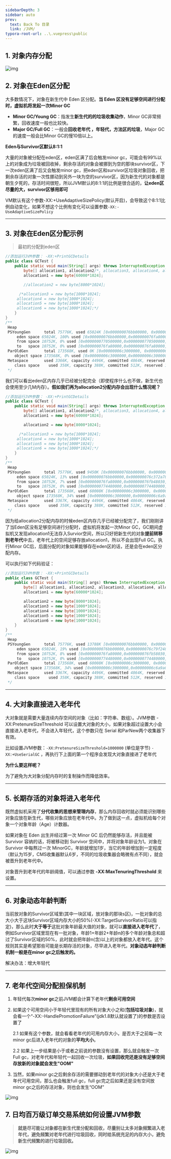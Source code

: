 ```yaml
---
sidebarDepth: 3
sidebar: auto
prev:
  text: Back To 目录
  link: /JVM/
typora-root-url: ..\.vuepress\public
---
```


## 1. 对象内存分配

![img](/images/jvm/95092.png)



## 2. **对象在Eden区分配**

大多数情况下，对象在新生代中 Eden 区分配。**当 Eden 区没有足够空间进行分配时，虚拟机将发起一次Minor GC**

- **Minor GC/Young GC**：指发生**新生代的的垃圾收集动作**，Minor GC非常频繁，回收速度一般也比较快。
- **Major GC/Full GC**：一般会**回收老年代 ，年轻代，方法区的垃圾**，Major GC的速度一般会比Minor GC的慢10倍以上。

**Eden与Survivor区默认8:1:1**

大量的对象被分配在eden区，eden区满了后会触发minor gc，可能会有99%以上的对象成为垃圾被回收掉，剩余存活的对象会被挪到为空的那块survivor区，下一次eden区满了后又会触发minor gc，把eden区和survivor区垃圾对象回收，把剩余存活的对象一次性挪动到另外一块为空的survivor区，因为新生代的对象都是朝生夕死的，存活时间很短，所以JVM默认的8:1:1的比例是很合适的，**让eden区尽量的大，survivor区够用即可**

VM默认有这个参数-XX:+UseAdaptiveSizePolicy(默认开启)，会导致这个8:1:1比例自动变化，如果不想这个比例有变化可以设置参数`-XX:-UseAdaptiveSizePolicy`

------------

## 3. 对象在Eden区分配示例

> 最初的分配到eden区

```java
//添加运行JVM参数： -XX:+PrintGCDetails
public class GCTest {
    public static void main(String[] args) throws InterruptedException {
        byte[] allocation1, allocation2/*, allocation3, allocation4, allocation5, allocation6*/;
        allocation1 = new byte[60000*1024];

        //allocation2 = new byte[8000*1024];

      /*allocation3 = new byte[1000*1024];
     allocation4 = new byte[1000*1024];
     allocation5 = new byte[1000*1024];
     allocation6 = new byte[1000*1024];*/
    }
}
/**
 Heap
 PSYoungGen      total 75776K, used 65024K [0x000000076bb00000, 0x0000000770f80000, 0x00000007c0000000)
     eden space 65024K, 100% used [0x000000076bb00000,0x000000076fa80000,0x000000076fa80000)
     from space 10752K, 0% used [0x0000000770500000,0x0000000770500000,0x0000000770f80000)
     to   space 10752K, 0% used [0x000000076fa80000,0x000000076fa80000,0x0000000770500000)
 ParOldGen       total 173568K, used 0K [0x00000006c3000000, 0x00000006cd980000, 0x000000076bb00000)
    object space 173568K, 0% used [0x00000006c3000000,0x00000006c3000000,0x00000006cd980000)
 Metaspace       used 3366K, capacity 4496K, committed 4864K, reserved 1056768K
    class space    used 358K, capacity 388K, committed 512K, reserved 1048576K
 */
```

我们可以看出eden区内存几乎已经被分配完全（即使程序什么也不做，新生代也会使用至少几M内存）。**假如我们再为allocation2分配内存会出现什么情况呢？**

```java
//添加运行JVM参数： -XX:+PrintGCDetails
public class GCTest {
    public static void main(String[] args) throws InterruptedException {
        byte[] allocation1, allocation2/*, allocation3, allocation4, allocation5, allocation6*/;
        allocation1 = new byte[60000*1024];

        allocation2 = new byte[8000*1024];

      /*allocation3 = new byte[1000*1024];
     allocation4 = new byte[1000*1024];
     allocation5 = new byte[1000*1024];
     allocation6 = new byte[1000*1024];*/
    }
}
/**
 Heap
 PSYoungGen      total 75776K, used 9450K [0x000000076bb00000, 0x0000000774f00000, 0x00000007c0000000)
     eden space 65024K, 13% used [0x000000076bb00000,0x000000076c372a78,0x000000076fa80000)
     from space 10752K, 7% used [0x000000076fa80000,0x000000076fb48030,0x0000000770500000)
     to   space 10752K, 0% used [0x0000000774480000,0x0000000774480000,0x0000000774f00000)
 ParOldGen       total 173568K, used 60008K [0x00000006c3000000, 0x00000006cd980000, 0x000000076bb00000)
     object space 173568K, 34% used [0x00000006c3000000,0x00000006c6a9a010,0x00000006cd980000)
 Metaspace       used 3367K, capacity 4496K, committed 4864K, reserved 1056768K
    class space    used 358K, capacity 388K, committed 512K, reserved 1048576K
 */
```

因为给allocation2分配内存的时候eden区内存几乎已经被分配完了，我们刚刚讲了当Eden区没有足够空间进行分配时，虚拟机将发起一次Minor GC，GC期间虚拟机又发现allocation1无法存入Survior空间，所以只好把新生代的对象**提前转移到老年代**中去，老年代上的空间足够存放allocation1，所以不会出现Full GC。执行Minor GC后，后面分配的对象如果能够存在eden区的话，还是会在eden区分配内存。

可以执行如下代码验证：

```java
//添加运行JVM参数： -XX:+PrintGCDetails
public class GCTest {
    public static void main(String[] args) throws InterruptedException {
        byte[] allocation1, allocation2, allocation3, allocation4, allocation5, allocation6;
        allocation1 = new byte[60000*1024];

        allocation2 = new byte[8000*1024];
        allocation3 = new byte[1000*1024];
        allocation4 = new byte[1000*1024];
        allocation5 = new byte[1000*1024];
        allocation6 = new byte[1000*1024];
    }
}
/**
 Heap
 PSYoungGen      total 75776K, used 13788K [0x000000076bb00000, 0x0000000774f00000, 0x00000007c0000000)
     eden space 65024K, 19% used [0x000000076bb00000,0x000000076c79f248,0x000000076fa80000)
     from space 10752K, 8% used [0x000000076fa80000,0x000000076fb58030,0x0000000770500000)
     to   space 10752K, 0% used [0x0000000774480000,0x0000000774480000,0x0000000774f00000)
 ParOldGen       total 173568K, used 60008K [0x00000006c3000000, 0x00000006cd980000, 0x000000076bb00000)
    object space 173568K, 34% used [0x00000006c3000000,0x00000006c6a9a010,0x00000006cd980000)
 Metaspace       used 3367K, capacity 4496K, committed 4864K, reserved 1056768K
    class space    used 358K, capacity 388K, committed 512K, reserved 1048576K
 */
```

---------------

## 4. **大对象直接进入老年代**

大对象就是需要大量连续内存空间的对象（比如：字符串、数组）。JVM参数 -XX:PretenureSizeThreshold 可以设置大对象的大小，如果对象超过设置大小会直接进入老年代，不会进入年轻代，这个参数只在 Serial 和ParNew两个收集器下有效。

比如设置JVM参数：`-XX:PretenureSizeThreshold=1000000` (单位是字节)  `-XX:+UseSerialGC`  ，再执行下上面的第一个程序会发现大对象直接进了老年代

**为什么要这样呢？**

为了避免为大对象分配内存时的复制操作而降低效率。

-----------------

## 5. **长期存活的对象将进入老年代**

既然虚拟机采用了**分代收集的思想来管理内存**，那么内存回收时就必须能识别哪些对象应放在新生代，哪些对象应放在老年代中。为了做到这一点，虚拟机给每个对象一个对象年龄（Age）计数器。

如果对象在 Eden 出生并经过第一次 Minor GC 后仍然能够存活，并且能被 Survivor 容纳的话，将被移动到 Survivor 空间中，并将对象年龄设为1。对象在 Survivor 中每熬过一次 MinorGC，年龄就增加1岁，当它的年龄增加到一定程度（默认为15岁，CMS收集器默认6岁，不同的垃圾收集器会略微有点不同），就会被晋升到老年代中。

对象晋升到老年代的年龄阈值，可以通过参数 **-XX:MaxTenuringThreshold** 来设置。

------------------

## 6. **对象动态年龄判断**

当前放对象的Survivor区域里(其中一块区域，放对象的那块s区)，一批对象的总大小大于这块Survivor区域内存大小的50%(-XX:TargetSurvivorRatio可以指定)，那么此时**大于等于**这批对象年龄最大值的对象，就可以**直接进入老年代**了，例如Survivor区域里现在有一批对象，年龄1+年龄2+年龄n的多个年龄对象总和超过了Survivor区域的50%，此时就会把年龄n(含)以上的对象都放入老年代。这个规则其实是希望那些可能是长期存活的对象，尽早进入老年代。**对象动态年龄判断机制一般是在minor gc之后触发的。**

解决办法：增大年轻代

---------------

## 7. **老年代空间分配担保机制**

1. 年轻代每次**minor gc**之前JVM都会计算下老年代**剩余可用空间**

2. 如果这个可用空间小于年轻代里现有的所有对象大小之和(**包括垃圾对象**)，就会看一个“-XX:-HandlePromotionFailure”(jdk1.8默认就设置了)的参数是否设置了

   2.1 如果有这个参数，就会看看老年代的可用内存大小，是否大于之前每一次minor gc后进入老年代的对象的**平均大小**。

   2.2 如果上一步结果是小于或者之前说的参数没有设置，那么就会触发一次Full gc，对老年代和年轻代一起回收一次垃圾，**如果回收完还是没有足够空间存放新的对象就会发生"OOM"**

3. 当然，如果minor gc之后剩余存活的需要挪动到老年代的对象大小还是大于老年代可用空间，那么也会触发full gc，full gc完之后如果还是没有空间放minor gc之后的存活对象，则也会发生“OOM”

![img](/images/jvm/95124.png)



## 7. **日均百万级订单交易系统如何设置JVM参数**

> **就是尽可能让对象都在新生代里分配和回收，尽量别让太多对象频繁进入老年代，避免频繁对老年代进行垃圾回收，同时给系统充足的内存大小，避免新生代频繁的进行垃圾回收。**

![img](/images/jvm/94575.png)

